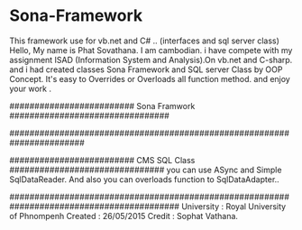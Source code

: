 # Sona-Framework
This framework use for vb.net and C# .. (interfaces and sql server class)
Hello, My name is Phat Sovathana. I am cambodian. i have compete with my assignment ISAD (Information System and Analysis).On vb.net and C-sharp. and i had created classes Sona Framework and SQL server Class by OOP Concept. It's easy to Overrides or Overloads all function method. and enjoy your work .

######################### Sona Framwork ################################

#######################################################################

######################### CMS SQL Class ###############################
you can use ASync and Simple SqlDataReader. And also you can overloads function to SqlDataAdapter..


##########################################################################################
University : Royal University of Phnompenh
Created : 26/05/2015
Credit : Sophat Vathana.
